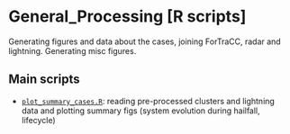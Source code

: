 # General_Processing [R scripts]
Generating figures and data about the cases, joining ForTraCC, radar and lightning. Generating misc figures.

## Main scripts

- [`plot_summary_cases.R`](plot_summary_cases.R): reading pre-processed clusters and lightning data and plotting summary figs (system evolution during hailfall, lifecycle)